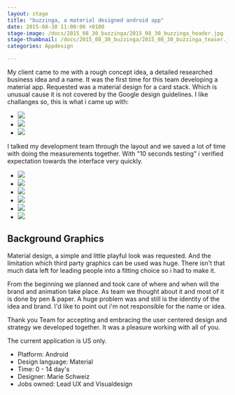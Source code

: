 ```yaml
---
layout: stage
title: "buzzinga, a material designed android app"
date: 2015-08-30 11:00:00 +0100
stage-image: /docs/2015_08_30_buzzinga/2015_08_30_buzzinga_header.jpg
stage-thumbnail: /docs/2015_08_30_buzzinga/2015_08_30_buzzinga_teaser.jpg
categories: Appdesign

---
```



My client came to me with a rough concept idea, a detailed researched business idea and a name. It was the first time for this team developing a material app. Requested was a material design for a card stack. Which is unusual cause it is not covered by the Google design guidelines. I like challanges so, this is what i came up with:

<ul class="gallery three-items">
<li><img class="gallery" src="/docs/2015_08_30_buzzinga/05_design_card_framed.png" /></li>
<li><img class="gallery" src="/docs/2015_08_30_buzzinga/05_design_download_framed.png" /></li>
<li><img class="gallery" src="/docs/2015_08_30_buzzinga/05_design_download_measured_framed.png" /></li>
</ul>

I talked my development team through the layout and we saved a lot of time with doing the measurements together. With "10 seconds testing" i verified expectation towards the interface very quickly.

<ul class="gallery six-items">
<li><img class="gallery" src="/docs/2015_08_30_buzzinga/illu-01.png" /></li>
<li><img class="gallery" src="/docs/2015_08_30_buzzinga/illu-02.png" /></li>
<li><img class="gallery" src="/docs/2015_08_30_buzzinga/illu-03.png" /></li>
<li><img class="gallery" src="/docs/2015_08_30_buzzinga/illu-04.png" /></li>
<li><img class="gallery" src="/docs/2015_08_30_buzzinga/illu-05.png" /></li>
<li><img class="gallery" src="/docs/2015_08_30_buzzinga/illu-06.png" /></li>
</ul>

## Background Graphics
Material design, a simple and little playful look was requested. And the limitation which third party graphics can be used was huge. There isn't that much data left for leading people into a fitting choice so i had to make it.

From the beginning we planned and took care of where and when will the brand and animation take place. As team we thought about it and most of it is done by pen & paper. A huge problem was and still is the identity of the idea and brand. I'd like to point out i'm not responsible for the name or idea.

Thank you Team for accepting and embracing the user centered design and strategy we developed together. It was a pleasure working with all of you.

The current application is US only.


* Platform: Android
* Design language: Material
* Time: 0 - 14 day's
* Designer: Marie Schweiz
* Jobs owned: Lead UX and Visualdesign
